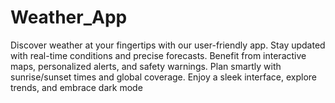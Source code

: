 # Weather_App
Discover weather at your fingertips with our user-friendly app.
Stay updated with real-time conditions and precise forecasts.
Benefit from interactive maps, personalized alerts, and safety warnings.
Plan smartly with sunrise/sunset times and global coverage.
Enjoy a sleek interface, explore trends, and embrace dark mode
